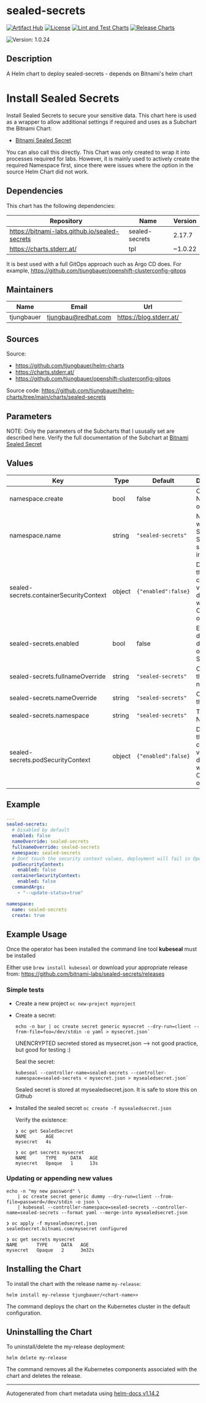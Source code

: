

# sealed-secrets

  [![Artifact Hub](https://img.shields.io/endpoint?url=https://artifacthub.io/badge/repository/openshift-bootstraps)](https://artifacthub.io/packages/search?repo=openshift-bootstraps)
  [![License](https://img.shields.io/badge/License-Apache_2.0-blue.svg)](https://opensource.org/licenses/Apache-2.0)
  [![Lint and Test Charts](https://github.com/tjungbauer/helm-charts/actions/workflows/lint_and_test_charts.yml/badge.svg)](https://github.com/tjungbauer/helm-charts/actions/workflows/lint_and_test_charts.yml)
  [![Release Charts](https://github.com/tjungbauer/helm-charts/actions/workflows/release.yml/badge.svg)](https://github.com/tjungbauer/helm-charts/actions/workflows/release.yml)

  ![Version: 1.0.24](https://img.shields.io/badge/Version-1.0.24-informational?style=flat-square)

 

  ## Description

  A Helm chart to deploy sealed-secrets - depends on Bitnami's helm chart

# Install Sealed Secrets

Install Sealed Secrets to secure your sensitive data. This chart here is used as a wrapper to allow additional settings if required and uses as a Subchart the Bitnami Chart:

* [Bitnami Sealed Secret](https://bitnami-labs.github.io/sealed-secrets)

You can also call this directly. This Chart was only created to wrap it into processes required for labs. However, it is mainly used to actively create the required Namespace first, since there were issues where the option in the source Helm Chart did not work.

## Dependencies

This chart has the following dependencies:

| Repository | Name | Version |
|------------|------|---------|
| https://bitnami-labs.github.io/sealed-secrets | sealed-secrets | 2.17.7 |
| https://charts.stderr.at/ | tpl | ~1.0.22 |

It is best used with a full GitOps approach such as Argo CD does. For example, https://github.com/tjungbauer/openshift-clusterconfig-gitops

## Maintainers

| Name | Email | Url |
| ---- | ------ | --- |
| tjungbauer | <tjungbau@redhat.com> | <https://blog.stderr.at/> |

## Sources
Source:
* <https://github.com/tjungbauer/helm-charts>
* <https://charts.stderr.at/>
* <https://github.com/tjungbauer/openshift-clusterconfig-gitops>

Source code: https://github.com/tjungbauer/helm-charts/tree/main/charts/sealed-secrets

## Parameters

NOTE: Only the parameters of the Subcharts that I ususally set are described here.
Verify the full documentation of the Subchart at [Bitnami Sealed Secret](https://bitnami-labs.github.io/sealed-secrets)

## Values

| Key | Type | Default | Description |
|-----|------|---------|-------------|
| namespace.create | bool | false | Create Namespace or not |
| namespace.name | string | `"sealed-secrets"` | Namespace where Sealed Secrets shall be installed |
| sealed-secrets.containerSecurityContext | object | `{"enabled":false}` | Dont touch the security context values, deployment will fail in OpenShift otherwise. |
| sealed-secrets.enabled | bool | false | Enable or disable deployment of Sealed Secrets |
| sealed-secrets.fullnameOverride | string | `"sealed-secrets"` | Overwrite the Full-name |
| sealed-secrets.nameOverride | string | `"sealed-secrets"` | Overwrite the name |
| sealed-secrets.namespace | string | `"sealed-secrets"` | Target Namespace |
| sealed-secrets.podSecurityContext | object | `{"enabled":false}` | Dont touch the security context values, deployment will fail in OpenShift otherwise. |

## Example

```yaml
---
sealed-secrets:
  # Disabled by default
  enabled: false
  nameOverride: sealed-secrets
  fullnameOverride: sealed-secrets
  namespace: sealed-secrets
  # Dont touch the security context values, deployment will fail in OpenShift otherwise.
  podSecurityContext:
    enabled: false
  containerSecurityContext:
    enabled: false
  commandArgs:
    - "--update-status=true"

namespace:
  name: sealed-secrets
  create: true
```

## Example Usage

Once the operator has been installed the command line tool **kubeseal** must be installed

Either use `brew install kubeseal` or download your appropriate release from: https://github.com/bitnami-labs/sealed-secrets/releases

### Simple tests

* Create a new project `oc new-project myproject`

* Create a secret:

  ```
  echo -n bar | oc create secret generic mysecret --dry-run=client --from-file=foo=/dev/stdin -o yaml > mysecret.json`
  ```

  UNENCRYPTED secreted stored as mysecret.json --> not good practice, but good for testing :)

  Seal the secret:
 
  ```
  kubeseal --controller-name=sealed-secrets --controller-namespace=sealed-secrets < mysecret.json > mysealedsecret.json`
  ```

  Sealed secret is stored at mysealedsecret.json. It is safe to store this on Github

* Installed the sealed secret `oc create -f mysealedsecret.json`

  Verify the existence:

  ```
  ❯ oc get SealedSecret
  NAME       AGE
  mysecret   4s
  ```

  ```
  ❯ oc get secrets mysecret
  NAME       TYPE     DATA   AGE
  mysecret   Opaque   1      13s
  ```

### Updating or appending new values

```
echo -n "my new password" \
    | oc create secret generic dummy --dry-run=client --from-file=password=/dev/stdin -o json \
    | kubeseal --controller-namespace=sealed-secrets --controller-name=sealed-secrets --format yaml --merge-into mysealedsecret.json
```

```
❯ oc apply -f mysealedsecret.json
sealedsecret.bitnami.com/mysecret configured
```

```
❯ oc get secrets mysecret
NAME       TYPE     DATA   AGE
mysecret   Opaque   2      3m32s
```

## Installing the Chart

To install the chart with the release name `my-release`:

```console
helm install my-release tjungbauer/<chart-name>>
```

The command deploys the chart on the Kubernetes cluster in the default configuration.

## Uninstalling the Chart

To uninstall/delete the my-release deployment:

```console
helm delete my-release
```

The command removes all the Kubernetes components associated with the chart and deletes the release.

----------------------------------------------
Autogenerated from chart metadata using [helm-docs v1.14.2](https://github.com/norwoodj/helm-docs/releases/v1.14.2)
